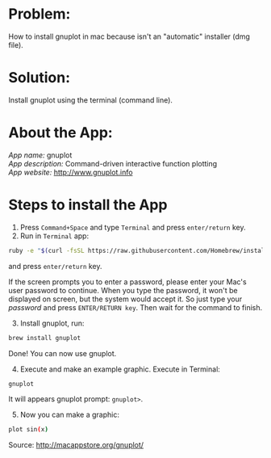 # Problem:
How to install gnuplot in mac because isn't an "automatic" installer (dmg file).

# Solution:
Install gnuplot using the terminal (command line).

# About the App:
*App name:* gnuplot  
*App description:* Command-driven interactive function plotting  
*App website:* http://www.gnuplot.info  

# Steps to install the App

1. Press ```Command+Space``` and type ```Terminal``` and press ```enter/return``` key.
2. Run in ```Terminal``` app:
```bash
ruby -e "$(curl -fsSL https://raw.githubusercontent.com/Homebrew/install/master/install)" < /dev/null 2> /dev/null
``` 
and press ```enter/return``` key.

If the screen prompts you to enter a password, please enter your Mac's user password to continue. When you type the password, it won't be displayed on screen, but the system would accept it. So just type your _password_ and press ```ENTER/RETURN key```. Then wait for the command to finish.

3. Install gnuplot, run:
```bash
brew install gnuplot
```
Done! You can now use gnuplot.


4. Execute and make an example graphic. Execute in Terminal:
```bash
gnuplot
```
It will appears gnuplot prompt: ```gnuplot>```. 

5. Now you can make a graphic:
```bash
plot sin(x)
```

Source:
<http://macappstore.org/gnuplot/>
